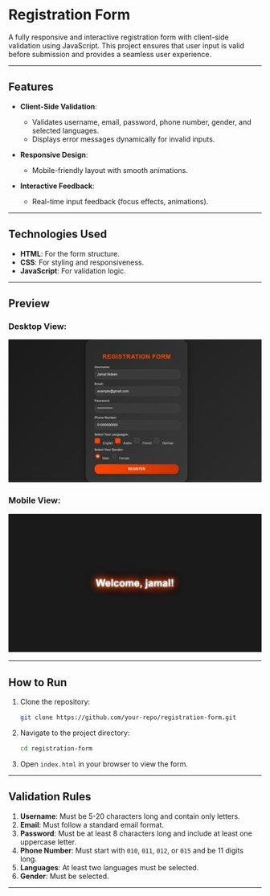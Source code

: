 # Registration Form

A fully responsive and interactive registration form with client-side validation using JavaScript. This project ensures that user input is valid before submission and provides a seamless user experience.

---

## Features

- **Client-Side Validation**:
  - Validates username, email, password, phone number, gender, and selected languages.
  - Displays error messages dynamically for invalid inputs.

- **Responsive Design**:
  - Mobile-friendly layout with smooth animations.

- **Interactive Feedback**:
  - Real-time input feedback (focus effects, animations).

---

## Technologies Used

- **HTML**: For the form structure.
- **CSS**: For styling and responsiveness.
- **JavaScript**: For validation logic.

---

## Preview

### Desktop View:

![Desktop View](Screenshot_2.jpeg)

### Mobile View:

![Mobile View](Screenshot_1.jpeg)

---

## How to Run

1. Clone the repository:
   ```bash
   git clone https://github.com/your-repo/registration-form.git
   ```

2. Navigate to the project directory:
   ```bash
   cd registration-form
   ```

3. Open `index.html` in your browser to view the form.

---

## Validation Rules

1. **Username**: Must be 5-20 characters long and contain only letters.
2. **Email**: Must follow a standard email format.
3. **Password**: Must be at least 8 characters long and include at least one uppercase letter.
4. **Phone Number**: Must start with `010`, `011`, `012`, or `015` and be 11 digits long.
5. **Languages**: At least two languages must be selected.
6. **Gender**: Must be selected.

---
